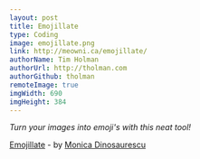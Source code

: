 ```yaml
---
layout: post
title: Emojillate
type: Coding
image: emojillate.png
link: http://meowni.ca/emojillate/
authorName: Tim Holman
authorUrl: http://tholman.com
authorGithub: tholman
remoteImage: true
imgWidth: 690
imgHeight: 384
---
```


_Turn your images into emoji's with this neat tool!_

[Emojillate](http://meowni.ca/emojillate/) - by [Monica Dinosaurescu](http://meowni.ca/)
